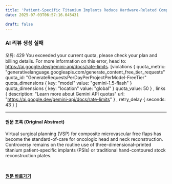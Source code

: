 ```yaml
---
title: 'Patient-Specific Titanium Implants Reduce Hardware-Related Complications Compared to Stock Reconstruction Plates for Virtually Guided Fibular Free Flaps in Head and Neck Reconstruction'
date: 2025-07-03T06:57:16.045431

draft: false
---
```


### AI 리뷰 생성 실패
오류: 429 You exceeded your current quota, please check your plan and billing details. For more information on this error, head to: https://ai.google.dev/gemini-api/docs/rate-limits. [violations {
  quota_metric: "generativelanguage.googleapis.com/generate_content_free_tier_requests"
  quota_id: "GenerateRequestsPerDayPerProjectPerModel-FreeTier"
  quota_dimensions {
    key: "model"
    value: "gemini-1.5-flash"
  }
  quota_dimensions {
    key: "location"
    value: "global"
  }
  quota_value: 50
}
, links {
  description: "Learn more about Gemini API quotas"
  url: "https://ai.google.dev/gemini-api/docs/rate-limits"
}
, retry_delay {
  seconds: 43
}
]

---

#### 원문 초록 (Original Abstract)
Virtual surgical planning (VSP) for composite microvascular free flaps has become the standard-of-care for oncologic head and neck reconstruction. Controversy remains on the routine use of three-dimensional–printed titanium patient-specific implants (PSIs) or traditional hand-contoured stock reconstruction plates.

<br>

**[원문 바로가기](https://www.joms.org/article/S0278-2391(25)00291-5/fulltext?rss=yes)**
